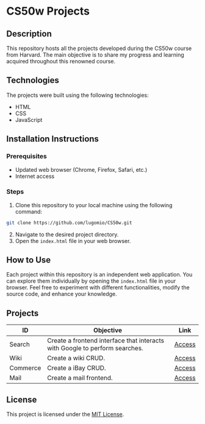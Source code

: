 # CS50w Projects 

## Description
This repository hosts all the projects developed during the CS50w course from Harvard. The main objective is to share my progress and learning acquired throughout this renowned course.

## Technologies
The projects were built using the following technologies:
- HTML
- CSS
- JavaScript

## Installation Instructions
### Prerequisites
- Updated web browser (Chrome, Firefox, Safari, etc.)
- Internet access

### Steps
1. Clone this repository to your local machine using the following command:
```bash
git clone https://github.com/lugomio/CS50w.git
```
2. Navigate to the desired project directory.
3. Open the `index.html` file in your web browser.

## How to Use
Each project within this repository is an independent web application. You can explore them individually by opening the `index.html` file in your browser. Feel free to experiment with different functionalities, modify the source code, and enhance your knowledge.

## Projects
| ID | Objective | Link |
| ----------- | ------------------------------------------------------------------------------- | ----------------------------------------------------------------- |
| Search | Create a frontend interface that interacts with Google to perform searches. | [Access](https://github.com/lugomio/CS50w/tree/master/search) |
| Wiki | Create a wiki CRUD. | [Access](https://github.com/lugomio/CS50w/tree/master/wiki) |
| Commerce | Create a iBay CRUD. | [Access](https://github.com/lugomio/CS50w/tree/master/commerce) |
| Mail | Create a mail frontend. | [Access](https://github.com/lugomio/CS50w/tree/master/mail) |

## License
This project is licensed under the [MIT License](LICENSE.md).